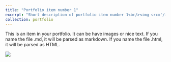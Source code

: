 ```yaml
---
title: "Portfolio item number 1"
excerpt: "Short description of portfolio item number 1<br/><img src='/images/500x300.jpg'>"
collection: portfolio
---
```


This is an item in your portfolio. It can be have images or nice text. If you name the file .md, it will be parsed as markdown. If you name the file .html, it will be parsed as HTML. 

<img src='/images/500x300.png'>
